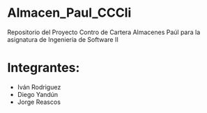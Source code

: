 # Almacen_Paul_CCCli
Repositorio del Proyecto Contro de Cartera Almacenes Paúl para la asignatura de Ingenieria de Software II
# Integrantes:
  * Iván Rodriguez
  * Diego Yandún
  * Jorge Reascos

